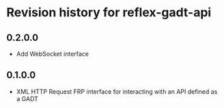 # Revision history for reflex-gadt-api

## 0.2.0.0

* Add WebSocket interface

## 0.1.0.0

* XML HTTP Request FRP interface for interacting with an API defined as a GADT
